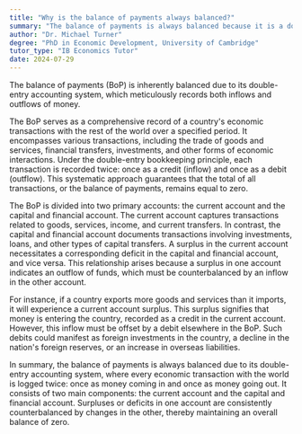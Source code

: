 ```yaml
---
title: "Why is the balance of payments always balanced?"
summary: "The balance of payments is always balanced because it is a double-entry system, recording both inflows and outflows of money."
author: "Dr. Michael Turner"
degree: "PhD in Economic Development, University of Cambridge"
tutor_type: "IB Economics Tutor"
date: 2024-07-29
---
```


The balance of payments (BoP) is inherently balanced due to its double-entry accounting system, which meticulously records both inflows and outflows of money.

The BoP serves as a comprehensive record of a country's economic transactions with the rest of the world over a specified period. It encompasses various transactions, including the trade of goods and services, financial transfers, investments, and other forms of economic interactions. Under the double-entry bookkeeping principle, each transaction is recorded twice: once as a credit (inflow) and once as a debit (outflow). This systematic approach guarantees that the total of all transactions, or the balance of payments, remains equal to zero.

The BoP is divided into two primary accounts: the current account and the capital and financial account. The current account captures transactions related to goods, services, income, and current transfers. In contrast, the capital and financial account documents transactions involving investments, loans, and other types of capital transfers. A surplus in the current account necessitates a corresponding deficit in the capital and financial account, and vice versa. This relationship arises because a surplus in one account indicates an outflow of funds, which must be counterbalanced by an inflow in the other account.

For instance, if a country exports more goods and services than it imports, it will experience a current account surplus. This surplus signifies that money is entering the country, recorded as a credit in the current account. However, this inflow must be offset by a debit elsewhere in the BoP. Such debits could manifest as foreign investments in the country, a decline in the nation's foreign reserves, or an increase in overseas liabilities.

In summary, the balance of payments is always balanced due to its double-entry accounting system, where every economic transaction with the world is logged twice: once as money coming in and once as money going out. It consists of two main components: the current account and the capital and financial account. Surpluses or deficits in one account are consistently counterbalanced by changes in the other, thereby maintaining an overall balance of zero.
    